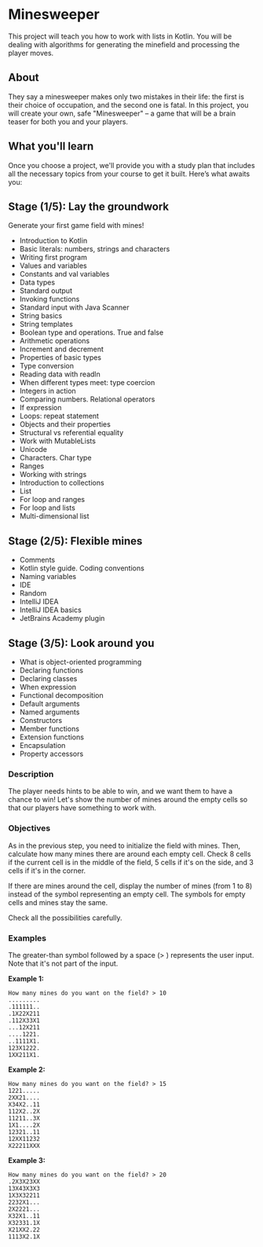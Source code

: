 # Minesweeper

This project will teach you how to work with lists in Kotlin.
You will be dealing with algorithms for generating the minefield and processing the player moves.

## About

They say a minesweeper makes only two mistakes in their life: the first is their choice of occupation, and the second one is fatal.
In this project, you will create your own, safe "Minesweeper" – a game that will be a brain teaser for both you and your players.

## What you'll learn

Once you choose a project, we'll provide you with a study plan that includes all the necessary topics from your course to get it built.
Here’s what awaits you:

## Stage (1/5): Lay the groundwork

Generate your first game field with mines!

- Introduction to Kotlin
- Basic literals: numbers, strings and characters
- Writing first program
- Values and variables
- Constants and val variables
- Data types
- Standard output
- Invoking functions
- Standard input with Java Scanner
- String basics
- String templates
- Boolean type and operations. True and false
- Arithmetic operations
- Increment and decrement
- Properties of basic types
- Type conversion
- Reading data with readln
- When different types meet: type coercion
- Integers in action
- Comparing numbers. Relational operators
- If expression
- Loops: repeat statement
- Objects and their properties
- Structural vs referential equality
- Work with MutableLists
- Unicode
- Characters. Char type
- Ranges
- Working with strings
- Introduction to collections
- List
- For loop and ranges
- For loop and lists
- Multi-dimensional list

## Stage (2/5): Flexible mines

- Comments
- Kotlin style guide. Coding conventions
- Naming variables
- IDE
- Random
- IntelliJ IDEA
- IntelliJ IDEA basics
- JetBrains Academy plugin

## Stage (3/5): Look around you

- What is object-oriented programming
- Declaring functions
- Declaring classes
- When expression
- Functional decomposition
- Default arguments
- Named arguments
- Constructors
- Member functions
- Extension functions
- Encapsulation
- Property accessors

### Description

The player needs hints to be able to win, and we want them to have a chance to win!
Let's show the number of mines around the empty cells so that our players have something to work with.

### Objectives

As in the previous step, you need to initialize the field with mines.
Then, calculate how many mines there are around each empty cell.
Check 8 cells if the current cell is in the middle of the field, 5 cells if it's on the side, and 3 cells if it's in the corner.

If there are mines around the cell, display the number of mines (from 1 to 8) instead of the symbol representing an empty cell.
The symbols for empty cells and mines stay the same.

Check all the possibilities carefully.

### Examples

The greater-than symbol followed by a space (> ) represents the user input. Note that it's not part of the input.

**Example 1:**

```console
How many mines do you want on the field? > 10
.........
.111111..
.1X22X211
.112X33X1
...12X211
....1221.
..1111X1.
123X1222.
1XX211X1.
```

**Example 2:**

```console
How many mines do you want on the field? > 15
1221.....
2XX21....
X34X2..11
112X2..2X
11211..3X
1X1....2X
12321..11
12XX11232
X22211XXX
```

**Example 3:**

```console
How many mines do you want on the field? > 20
.2X3X23XX
13X43X3X3
1X3X32211
2232X1...
2X2221...
X32X1..11
X32331.1X
X21XX2.22
1113X2.1X
```
